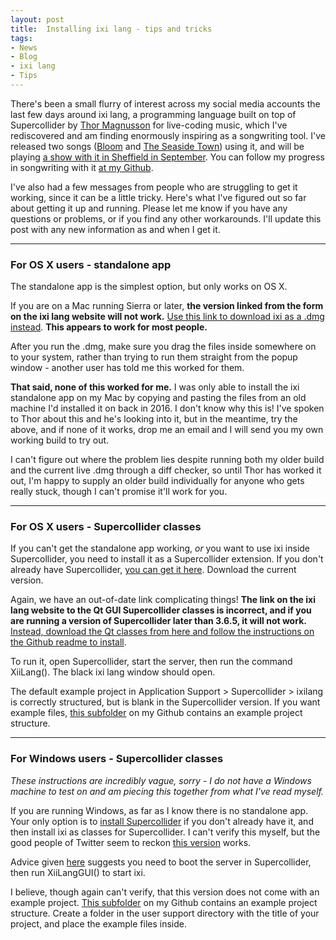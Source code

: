 ```yaml
---
layout: post
title:  Installing ixi lang - tips and tricks
tags:
- News
- Blog
- ixi lang
- Tips
---
```


There's been a small flurry of interest across my social media accounts the last few days around ixi lang, a programming language built on top of Supercollider by [Thor Magnusson](http://www.ixi-audio.net/thor/) for live-coding music, which I've rediscovered and am finding enormously inspiring as a songwriting tool. I've released two songs ([Bloom](https://www.youtube.com/watch?v=MJSRAuPQoA8) and [The Seaside Town](https://www.youtube.com/watch?v=NAyDQdjcNq0)) using it, and will be playing [a show with it in Sheffield in September](https://tickets.partyforthepeople.org/events/4156-algorave-sheffield). You can follow my progress in songwriting with it [at my Github](https://github.com/emmawinston/ixilang-experiments). 

I've also had a few messages from people who are struggling to get it working, since it can be a little tricky. Here's what I've figured out so far about getting it up and running. Please let me know if you have any questions or problems, or if you find any other workarounds. I'll update this post with any new information as and when I get it.

---

### For OS X users - standalone app
The standalone app is the simplest option, but only works on OS X.

If you are on a Mac running Sierra or later, **the version linked from the form on the ixi lang website will not work.** [Use this link to download ixi as a .dmg instead](http://www.ixi-audio.net/ixilang/thanks.html). **This appears to work for most people.**

After you run the .dmg, make sure you drag the files inside somewhere on to your system, rather than trying to run them straight from the popup window - another user has told me this worked for them.

**That said, none of this worked for me.** I was only able to install the ixi standalone app on my Mac by copying and pasting the files from an old machine I'd installed it on back in 2016. I don't know why this is! I've spoken to Thor about this and he's looking into it, but in the meantime, try the above, and if none of it works, drop me an email and I will send you my own working build to try out. 

I can't figure out where the problem lies despite running both my older build and the current live .dmg through a diff checker, so until Thor has worked it out, I'm happy to supply an older build individually for anyone who gets really stuck, though I can't promise it'll work for you.

---

### For OS X users - Supercollider classes
If you can't get the standalone app working, *or* you want to use ixi inside Supercollider, you need to install it as a Supercollider extension. If you don't already have Supercollider, [you can get it here](https://supercollider.github.io/download). Download the current version.

Again, we have an out-of-date link complicating things! **The link on the ixi lang website to the Qt GUI Supercollider classes is incorrect, and if you are running a version of Supercollider later than 3.6.5, it will not work.** [Instead, download the Qt classes from here and follow the instructions on the Github readme to install](https://github.com/thormagnusson/ixiLangQt). 

To run it, open Supercollider, start the server, then run the command XiiLang(). The black ixi lang window should open.

The default example project in Application Support > Supercollider > ixilang is correctly structured, but is blank in the Supercollider version. If you want example files, [this subfolder](https://github.com/emmawinston/ixilang-experiments/tree/master/projectfiles) on my Github contains an example project structure.

---

### For Windows users - Supercollider classes
*These instructions are incredibly vague, sorry - I do not have a Windows machine to test on and am piecing this together from what I've read myself.*

If you are running Windows, as far as I know there is no standalone app. Your only option is to [install Supercollider](https://supercollider.github.io/download) if you don't already have it, and then install ixi as classes for Supercollider. I can't verify this myself, but the good people of Twitter seem to reckon [this version](https://github.com/mortuosplango/ixiLangQt) works. 

Advice given [here](https://twitter.com/EggyHerman/status/858524890827304960) suggests you need to boot the server in Supercollider, then run XiiLangGUI() to start ixi. 

I believe, though again can't verify, that this version does not come with an example project. [This subfolder](https://github.com/emmawinston/ixilang-experiments/tree/master/projectfiles) on my Github contains an example project structure. Create a folder in the user support directory with the title of your project, and place the example files inside.
